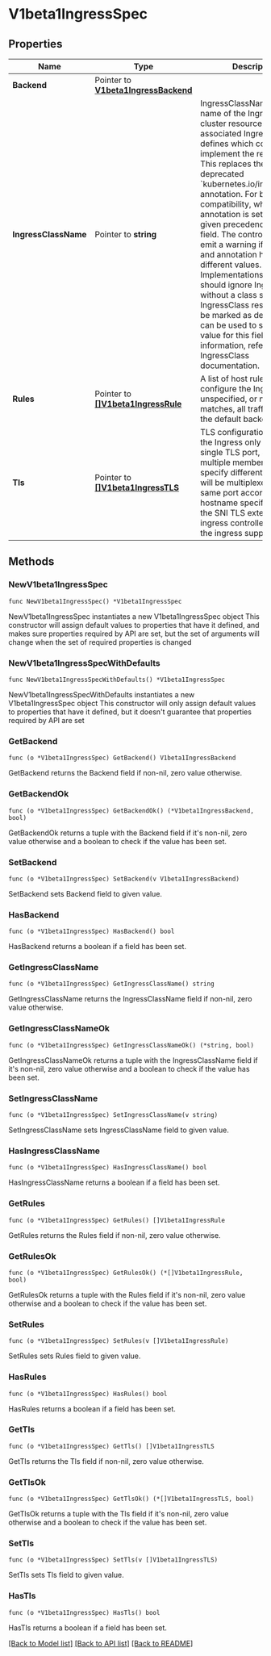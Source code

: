 # V1beta1IngressSpec

## Properties

Name | Type | Description | Notes
------------ | ------------- | ------------- | -------------
**Backend** | Pointer to [**V1beta1IngressBackend**](V1beta1IngressBackend.md) |  | [optional] 
**IngressClassName** | Pointer to **string** | IngressClassName is the name of the IngressClass cluster resource. The associated IngressClass defines which controller will implement the resource. This replaces the deprecated &#x60;kubernetes.io/ingress.class&#x60; annotation. For backwards compatibility, when that annotation is set, it must be given precedence over this field. The controller may emit a warning if the field and annotation have different values. Implementations of this API should ignore Ingresses without a class specified. An IngressClass resource may be marked as default, which can be used to set a default value for this field. For more information, refer to the IngressClass documentation. | [optional] 
**Rules** | Pointer to [**[]V1beta1IngressRule**](V1beta1IngressRule.md) | A list of host rules used to configure the Ingress. If unspecified, or no rule matches, all traffic is sent to the default backend. | [optional] 
**Tls** | Pointer to [**[]V1beta1IngressTLS**](V1beta1IngressTLS.md) | TLS configuration. Currently the Ingress only supports a single TLS port, 443. If multiple members of this list specify different hosts, they will be multiplexed on the same port according to the hostname specified through the SNI TLS extension, if the ingress controller fulfilling the ingress supports SNI. | [optional] 

## Methods

### NewV1beta1IngressSpec

`func NewV1beta1IngressSpec() *V1beta1IngressSpec`

NewV1beta1IngressSpec instantiates a new V1beta1IngressSpec object
This constructor will assign default values to properties that have it defined,
and makes sure properties required by API are set, but the set of arguments
will change when the set of required properties is changed

### NewV1beta1IngressSpecWithDefaults

`func NewV1beta1IngressSpecWithDefaults() *V1beta1IngressSpec`

NewV1beta1IngressSpecWithDefaults instantiates a new V1beta1IngressSpec object
This constructor will only assign default values to properties that have it defined,
but it doesn't guarantee that properties required by API are set

### GetBackend

`func (o *V1beta1IngressSpec) GetBackend() V1beta1IngressBackend`

GetBackend returns the Backend field if non-nil, zero value otherwise.

### GetBackendOk

`func (o *V1beta1IngressSpec) GetBackendOk() (*V1beta1IngressBackend, bool)`

GetBackendOk returns a tuple with the Backend field if it's non-nil, zero value otherwise
and a boolean to check if the value has been set.

### SetBackend

`func (o *V1beta1IngressSpec) SetBackend(v V1beta1IngressBackend)`

SetBackend sets Backend field to given value.

### HasBackend

`func (o *V1beta1IngressSpec) HasBackend() bool`

HasBackend returns a boolean if a field has been set.

### GetIngressClassName

`func (o *V1beta1IngressSpec) GetIngressClassName() string`

GetIngressClassName returns the IngressClassName field if non-nil, zero value otherwise.

### GetIngressClassNameOk

`func (o *V1beta1IngressSpec) GetIngressClassNameOk() (*string, bool)`

GetIngressClassNameOk returns a tuple with the IngressClassName field if it's non-nil, zero value otherwise
and a boolean to check if the value has been set.

### SetIngressClassName

`func (o *V1beta1IngressSpec) SetIngressClassName(v string)`

SetIngressClassName sets IngressClassName field to given value.

### HasIngressClassName

`func (o *V1beta1IngressSpec) HasIngressClassName() bool`

HasIngressClassName returns a boolean if a field has been set.

### GetRules

`func (o *V1beta1IngressSpec) GetRules() []V1beta1IngressRule`

GetRules returns the Rules field if non-nil, zero value otherwise.

### GetRulesOk

`func (o *V1beta1IngressSpec) GetRulesOk() (*[]V1beta1IngressRule, bool)`

GetRulesOk returns a tuple with the Rules field if it's non-nil, zero value otherwise
and a boolean to check if the value has been set.

### SetRules

`func (o *V1beta1IngressSpec) SetRules(v []V1beta1IngressRule)`

SetRules sets Rules field to given value.

### HasRules

`func (o *V1beta1IngressSpec) HasRules() bool`

HasRules returns a boolean if a field has been set.

### GetTls

`func (o *V1beta1IngressSpec) GetTls() []V1beta1IngressTLS`

GetTls returns the Tls field if non-nil, zero value otherwise.

### GetTlsOk

`func (o *V1beta1IngressSpec) GetTlsOk() (*[]V1beta1IngressTLS, bool)`

GetTlsOk returns a tuple with the Tls field if it's non-nil, zero value otherwise
and a boolean to check if the value has been set.

### SetTls

`func (o *V1beta1IngressSpec) SetTls(v []V1beta1IngressTLS)`

SetTls sets Tls field to given value.

### HasTls

`func (o *V1beta1IngressSpec) HasTls() bool`

HasTls returns a boolean if a field has been set.


[[Back to Model list]](../README.md#documentation-for-models) [[Back to API list]](../README.md#documentation-for-api-endpoints) [[Back to README]](../README.md)


